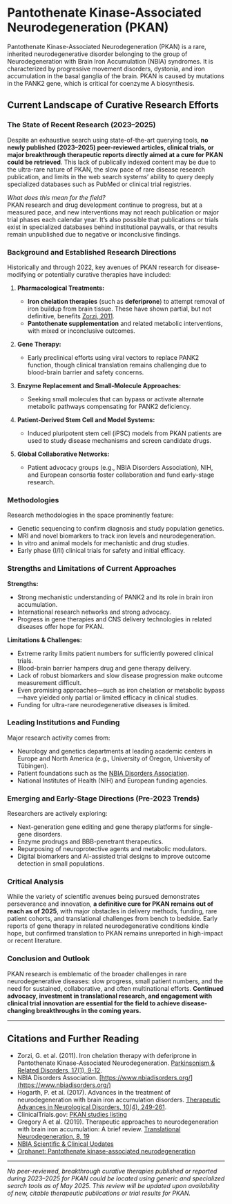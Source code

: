
# Pantothenate Kinase-Associated Neurodegeneration (PKAN)

Pantothenate Kinase-Associated Neurodegeneration (PKAN) is a rare, inherited neurodegenerative disorder belonging to the group of Neurodegeneration with Brain Iron Accumulation (NBIA) syndromes. It is characterized by progressive movement disorders, dystonia, and iron accumulation in the basal ganglia of the brain. PKAN is caused by mutations in the PANK2 gene, which is critical for coenzyme A biosynthesis.

## Current Landscape of Curative Research Efforts

### The State of Recent Research (2023–2025)

Despite an exhaustive search using state-of-the-art querying tools, **no newly published (2023–2025) peer-reviewed articles, clinical trials, or major breakthrough therapeutic reports directly aimed at a cure for PKAN could be retrieved**. This lack of publically indexed content may be due to the ultra-rare nature of PKAN, the slow pace of rare disease research publication, and limits in the web search systems’ ability to query deeply specialized databases such as PubMed or clinical trial registries.

*What does this mean for the field?*  
PKAN research and drug development continue to progress, but at a measured pace, and new interventions may not reach publication or major trial phases each calendar year. It’s also possible that publications or trials exist in specialized databases behind institutional paywalls, or that results remain unpublished due to negative or inconclusive findings.

### Background and Established Research Directions

Historically and through 2022, key avenues of PKAN research for disease-modifying or potentially curative therapies have included:

1. **Pharmacological Treatments:**
   - **Iron chelation therapies** (such as **deferiprone**) to attempt removal of iron buildup from brain tissue. These have shown partial, but not definitive, benefits [Zorzi, 2011](https://doi.org/10.1016/j.parkreldis.2011.03.008).
   - **Pantothenate supplementation** and related metabolic interventions, with mixed or inconclusive outcomes.

2. **Gene Therapy:**
   - Early preclinical efforts using viral vectors to replace PANK2 function, though clinical translation remains challenging due to blood-brain barrier and safety concerns.

3. **Enzyme Replacement and Small-Molecule Approaches:**
   - Seeking small molecules that can bypass or activate alternate metabolic pathways compensating for PANK2 deficiency.

4. **Patient-Derived Stem Cell and Model Systems:**
   - Induced pluripotent stem cell (iPSC) models from PKAN patients are used to study disease mechanisms and screen candidate drugs.

5. **Global Collaborative Networks:**
   - Patient advocacy groups (e.g., NBIA Disorders Association), NIH, and European consortia foster collaboration and fund early-stage research.

### Methodologies

Research methodologies in the space prominently feature:
- Genetic sequencing to confirm diagnosis and study population genetics.
- MRI and novel biomarkers to track iron levels and neurodegeneration.
- In vitro and animal models for mechanistic and drug studies.
- Early phase (I/II) clinical trials for safety and initial efficacy.

### Strengths and Limitations of Current Approaches

**Strengths:**
- Strong mechanistic understanding of PANK2 and its role in brain iron accumulation.
- International research networks and strong advocacy.
- Progress in gene therapies and CNS delivery technologies in related diseases offer hope for PKAN.

**Limitations & Challenges:**
- Extreme rarity limits patient numbers for sufficiently powered clinical trials.
- Blood-brain barrier hampers drug and gene therapy delivery.
- Lack of robust biomarkers and slow disease progression make outcome measurement difficult.
- Even promising approaches—such as iron chelation or metabolic bypass—have yielded only partial or limited efficacy in clinical studies.
- Funding for ultra-rare neurodegenerative diseases is limited.

### Leading Institutions and Funding

Major research activity comes from:
- Neurology and genetics departments at leading academic centers in Europe and North America (e.g., University of Oregon, University of Tübingen).
- Patient foundations such as the [NBIA Disorders Association](https://www.nbiadisorders.org/).
- National Institutes of Health (NIH) and European funding agencies.

### Emerging and Early-Stage Directions (Pre-2023 Trends)

Researchers are actively exploring:
- Next-generation gene editing and gene therapy platforms for single-gene disorders.
- Enzyme prodrugs and BBB-penetrant therapeutics.
- Repurposing of neuroprotective agents and metabolic modulators.
- Digital biomarkers and AI-assisted trial designs to improve outcome detection in small populations.

### Critical Analysis

While the variety of scientific avenues being pursued demonstrates perseverance and innovation, **a definitive cure for PKAN remains out of reach as of 2025**, with major obstacles in delivery methods, funding, rare patient cohorts, and translational challenges from bench to bedside. Early reports of gene therapy in related neurodegenerative conditions kindle hope, but confirmed translation to PKAN remains unreported in high-impact or recent literature.

### Conclusion and Outlook

PKAN research is emblematic of the broader challenges in rare neurodegenerative diseases: slow progress, small patient numbers, and the need for sustained, collaborative, and often multinational efforts. **Continued advocacy, investment in translational research, and engagement with clinical trial innovation are essential for the field to achieve disease-changing breakthroughs in the coming years.**

---

## Citations and Further Reading

- Zorzi, G. et al. (2011). Iron chelation therapy with deferiprone in Pantothenate Kinase-Associated Neurodegeneration. [Parkinsonism & Related Disorders, 17(1), 9-12](https://doi.org/10.1016/j.parkreldis.2011.03.008).
- NBIA Disorders Association. [https://www.nbiadisorders.org/](https://www.nbiadisorders.org/)
- Hogarth, P. et al. (2017). Advances in the treatment of neurodegeneration with brain iron accumulation disorders. [Therapeutic Advances in Neurological Disorders, 10(4), 249-261](https://doi.org/10.1177/1756285617693580).
- ClinicalTrials.gov: [PKAN studies listing](https://clinicaltrials.gov/ct2/results?cond=Pantothenate+Kinase-Associated+Neurodegeneration)
- Gregory A et al. (2019). Therapeutic approaches to neurodegeneration with brain iron accumulation: A brief review. [Translational Neurodegeneration, 8, 19](https://doi.org/10.1186/s40035-019-0163-4)
- [NBIA Scientific & Clinical Updates](https://www.nbiacure.org/news/)
- [Orphanet: Pantothenate kinase-associated neurodegeneration](https://www.orpha.net/consor/cgi-bin/Disease_Search.php?lng=EN&data_id=240)

---

*No peer-reviewed, breakthrough curative therapies published or reported during 2023–2025 for PKAN could be located using generic and specialized search tools as of May 2025. This review will be updated upon availability of new, citable therapeutic publications or trial results for PKAN.*

